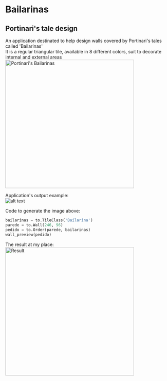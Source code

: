 # Bailarinas
## Portinari's tale design  
An application destinated to help design walls covered by Portinari's tales called 'Bailarinas'  
It is a regular triangular tile, available in 8 different colors, suit to decorate internal and external areas  
<img src="https://tanto.com.br/wp-content/uploads/2018/04/Bailarinas-Portinari.jpg" alt="Portinari's Bailarinas" width="400"/>

Application's output example:  
![alt text](https://s3-sa-east-1.amazonaws.com/pythonprojects.fun/static/img/myplot_sample.png "Output example")

Code to generate the image above:  
```python
bailarinas = to.TileClass('Bailarina')
parede = to.Wall(246, 96)
pedido = to.Order(parede, bailarinas)
wall_preview(pedido)
```  

The result at my place:  
<img src="https://s3-sa-east-1.amazonaws.com/pythonprojects.fun/static/img/triangle_5.jpg" alt="Result" width="400"/>